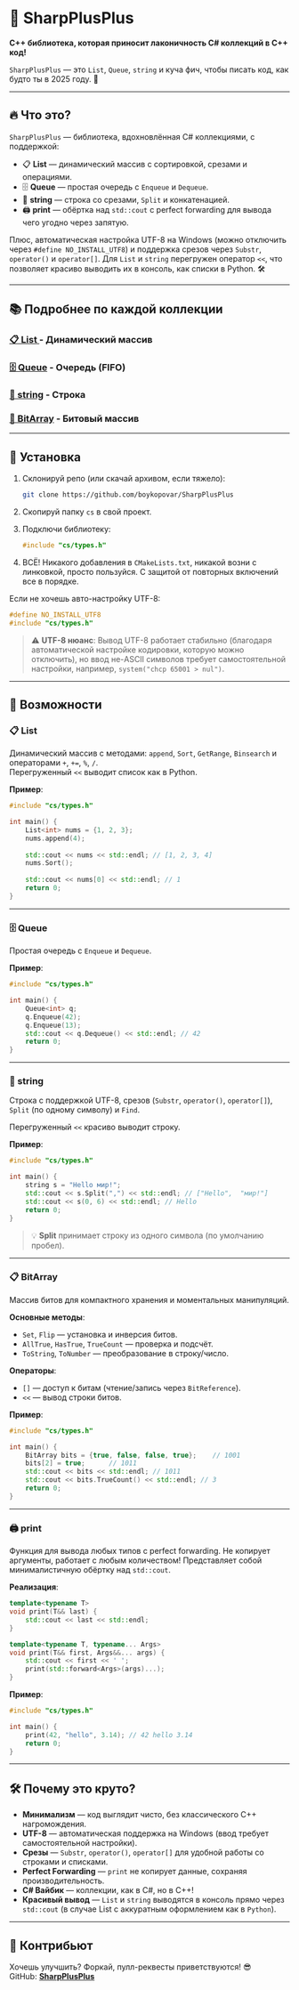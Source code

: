 # 💾 SharpPlusPlus

**C++ библиотека, которая приносит лаконичность C# коллекций в C++ код!**  

`SharpPlusPlus` — это `List`, `Queue`, `string` и куча фич, чтобы писать код, как будто ты в 2025 году. 🚀

---

## 🔥 Что это?

`SharpPlusPlus` — библиотека, вдохновлённая C# коллекциями, с поддержкой:
- 📋 **List** — динамический массив с сортировкой, срезами и операциями.
- 🗄️ **Queue** — простая очередь с `Enqueue` и `Dequeue`.
- 📜 **string** — строка со срезами, `Split` и конкатенацией.
- 🖨️ **print** — обёртка над `std::cout` с perfect forwarding для вывода чего угодно через запятую.

Плюс, автоматическая настройка UTF-8 на Windows (можно отключить через `#define NO_INSTALL_UTF8`) и поддержка срезов через `Substr`, `operator()` и `operator[]`. Для `List` и `string` перегружен оператор `<<`, что позволяет красиво выводить их в консоль, как списки в Python. 🛠️

---

## 📚 Подробнее по каждой коллекции
### [**📋 List** ](./docs/List.md) - Динамический массив
### [**🗄️ Queue**](./docs/Queue.md) - Очередь (FIFO)
### [**📜 string**](./docs/string.md) - Строка
### [**🔢 BitArray**](./docs/BitArray.md) - Битовый массив

---

## 🚀 Установка

1. Склонируй репо (или скачай архивом, если тяжело):
   ```bash
   git clone https://github.com/boykopovar/SharpPlusPlus
   ```

2. Скопируй папку `cs` в свой проект.
3. Подключи библиотеку:
   ```c++
   #include "cs/types.h"
   ```
4. ВСЁ! Никакого добавления в `CMakeLists.txt`, никакой возни с линковкой, просто пользуйся. С защитой от повторных включений все в порядке.

Если не хочешь авто-настройку UTF-8:
```c++
#define NO_INSTALL_UTF8
#include "cs/types.h"
```

> ⚠️ **UTF-8 нюанс**: Вывод UTF-8 работает стабильно (благодаря автоматической настройке кодировки, которую можно отключить), но ввод не-ASCII символов требует самостоятельной настройки, например, `system("chcp 65001 > nul")`.

---

## 🎯 Возможности


### 📋 List
Динамический массив с методами: `append`, `Sort`, `GetRange`, `Binsearch` и операторами `+`, `+=`, `%`, `/`.  
Перегруженный `<<` выводит список как в Python.

**Пример**:
```c++
#include "cs/types.h"

int main() {
    List<int> nums = {1, 2, 3};
    nums.append(4);
    
    std::cout << nums << std::endl; // [1, 2, 3, 4]
    nums.Sort();
    
    std::cout << nums[0] << std::endl; // 1
    return 0;
}
```

---

### 🗄️ Queue
Простая очередь с `Enqueue` и `Dequeue`.  

**Пример**:
```c++
#include "cs/types.h"

int main() {
    Queue<int> q;
    q.Enqueue(42);
    q.Enqueue(13);
    std::cout << q.Dequeue() << std::endl; // 42
    return 0;
}
```

---

### 📜 string
Строка с поддержкой UTF-8, срезов (`Substr`, `operator()`, `operator[]`), `Split` (по одному символу) и `Find`.

Перегруженный `<<` красиво выводит строку.

**Пример**:
```c++
#include "cs/types.h"

int main() {
    string s = "Hello мир!";
    std::cout << s.Split(",") << std::endl; // ["Hello",  "мир!"]
    std::cout << s(0, 6) << std::endl; // Hello
    return 0;
}
```

> 💡 **Split** принимает строку из одного символа (по умолчанию пробел).

---


### 📋 BitArray

Массив битов для компактного хранения и моментальных манипуляций.

**Основные методы**:
- `Set`, `Flip` — установка и инверсия битов.
- `AllTrue`, `HasTrue`, `TrueCount` — проверка и подсчёт.
- `ToString`, `ToNumber` — преобразование в строку/число.

**Операторы**:
- `[]` — доступ к битам (чтение/запись через `BitReference`).
- `<<` — вывод строки битов.

**Пример**:
```c++
#include "cs/types.h"

int main() {
    BitArray bits = {true, false, false, true};    // 1001
    bits[2] = true;      // 1011
    std::cout << bits << std::endl; // 1011
    std::cout << bits.TrueCount() << std::endl; // 3
    return 0;
}
```


---

### 🖨️ print
Функция для вывода любых типов с perfect forwarding. Не копирует аргументы, работает с любым количеством! Представляет собой минималистичную обёртку над `std::cout`.  

**Реализация**:
```c++
template<typename T>
void print(T&& last) {
    std::cout << last << std::endl;
}

template<typename T, typename... Args>
void print(T&& first, Args&&... args) {
    std::cout << first << ' ';
    print(std::forward<Args>(args)...);
}
```
**Пример**:
```c++
#include "cs/types.h"

int main() {
    print(42, "hello", 3.14); // 42 hello 3.14
    return 0;
}
```



---

## 🛠️ Почему это круто?

- **Минимализм** — код выглядит чисто, без классического C++ нагромождения.
- **UTF-8** — автоматическая поддержка на Windows (ввод требует самостоятельной настройки).
- **Срезы** — `Substr`, `operator()`, `operator[]` для удобной работы со строками и списками.
- **Perfect Forwarding** — `print` не копирует данные, сохраняя производительность.
- **C# Вайбик** — коллекции, как в C#, но в C++!
- **Красивый вывод** — `List` и `string` выводятся в консоль прямо через `std::cout` (в случае List с аккуратным оформлением как в `Python`).

---

## 🤝 Контрибьют

Хочешь улучшить? Форкай, пулл-реквесты приветствуются! 😎  
GitHub: [**SharpPlusPlus**](https://github.com/boykopovar/SharpPlusPlus)
